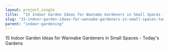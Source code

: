 ```yaml
---
layout: project_single
title:  "15 Indoor Garden Ideas for Wannabe Gardeners in Small Spaces - Today's Gardens"
slug: "15-indoor-garden-ideas-for-wannabe-gardeners-in-small-spaces-todays-gardens"
parent: "indoor-gardening"
---
```

15 Indoor Garden Ideas for Wannabe Gardeners in Small Spaces - Today's Gardens